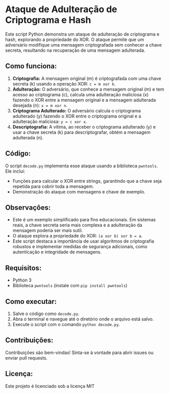 # Ataque de Adulteração de Criptograma e Hash

Este script Python demonstra um ataque de adulteração de criptograma e hash, explorando a propriedade do XOR. O ataque permite que um adversário modifique uma mensagem criptografada sem conhecer a chave secreta, resultando na recuperação de uma mensagem adulterada.

## Como funciona:

1. **Criptografia:** A mensagem original (m) é criptografada com uma chave secreta (k) usando a operação XOR: `c = m xor k`.
2. **Adulteração:** O adversário, que conhece a mensagem original (m) e tem acesso ao criptograma (c), calcula uma adulteração maliciosa (x) fazendo o XOR entre a mensagem original e a mensagem adulterada desejada (n): `x = m xor n`.
3. **Criptograma Adulterado:** O adversário calcula o criptograma adulterado (y) fazendo o XOR entre o criptograma original e a adulteração maliciosa: `y = c xor x`.
4. **Descriptografia:** A vítima, ao receber o criptograma adulterado (y) e usar a chave secreta (k) para descriptografar, obtém a mensagem adulterada (n).

## Código:

O script `decode.py` implementa esse ataque usando a biblioteca `pwntools`. Ele inclui:

* Funções para calcular o XOR entre strings, garantindo que a chave seja repetida para cobrir toda a mensagem.
* Demonstração do ataque com mensagens e chave de exemplo.

## Observações:

* Este é um exemplo simplificado para fins educacionais. Em sistemas reais, a chave secreta seria mais complexa e a adulteração da mensagem poderia ser mais sutil.
* O ataque explora a propriedade do XOR: `(a xor b) xor b = a`.
* Este script destaca a importância de usar algoritmos de criptografia robustos e implementar medidas de segurança adicionais, como autenticação e integridade de mensagens.

## Requisitos:

* Python 3
* Biblioteca `pwntools` (instale com `pip install pwntools`)

## Como executar:

1. Salve o código como `decode.py`.
2. Abra o terminal e navegue até o diretório onde o arquivo está salvo.
3. Execute o script com o comando `python decode.py`.

## Contribuições:

Contribuições são bem-vindas! Sinta-se à vontade para abrir issues ou enviar pull requests.

## Licença:

Este projeto é licenciado sob a licença MIT 
